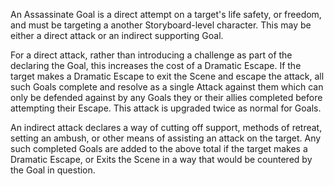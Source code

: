 An Assassinate Goal is a direct attempt on a target's life safety, or freedom, and must be targeting a another Storyboard-level character. This may be either a direct attack or an indirect supporting Goal.

For a direct attack, rather than introducing a challenge as part of the declaring the Goal, this increases the cost of a Dramatic Escape. If the target makes a Dramatic Escape to exit the Scene and escape the attack, all such Goals complete and resolve as a single Attack against them which can only be defended against by any Goals they or their allies completed before attempting their Escape. This attack is upgraded twice as normal for Goals.

An indirect attack declares a way of cutting off support, methods of retreat, setting an ambush, or other means of assisting an attack on the target. Any such completed Goals are added to the above total if the target makes a Dramatic Escape, or Exits the Scene in a way that would be countered by the Goal in question.